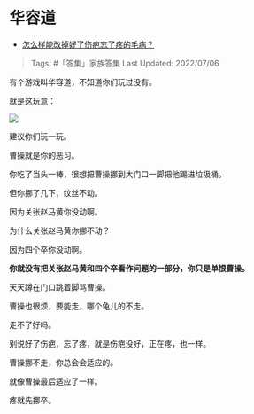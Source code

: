 # 华容道

- [怎么样能改掉好了伤疤忘了疼的毛病？](https://www.zhihu.com/question/56389460/answer/2561413066)

>Tags: #「答集」家族答集 
>Last Updated: 2022/07/06

有个游戏叫华容道，不知道你们玩过没有。

就是这玩意：

![](https://picx.zhimg.com/80/v2-a1add1725dabbf7263ce902231bccab9_1440w.jpg?source=c8b7c179)

建议你们玩一玩。

曹操就是你的恶习。

你吃了当头一棒，很想把曹操挪到大门口一脚把他踢进垃圾桶。

但你挪了几下，纹丝不动。

因为关张赵马黄你没动啊。

为什么关张赵马黄你挪不动？

因为四个卒你没动啊。

**你就没有把关张赵马黄和四个卒看作问题的一部分，你只是单恨曹操。**

天天蹲在门口跳着脚骂曹操。

曹操也很烦，要能走，哪个龟儿的不走。

走不了好吗。

别说好了伤疤，忘了疼，就是伤疤没好，正在疼，也一样。

曹操挪不走，你总会会适应的。

就像曹操最后适应了一样。

  

疼就先挪卒。